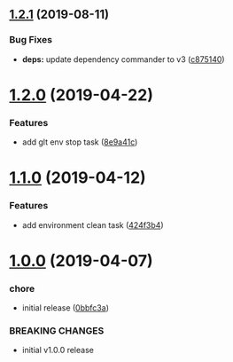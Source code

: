 ## [1.2.1](https://gitlab.com/nickshine/glt/compare/v1.2.0...v1.2.1) (2019-08-11)


### Bug Fixes

* **deps:** update dependency commander to v3 ([c875140](https://gitlab.com/nickshine/glt/commit/c875140))

# [1.2.0](https://gitlab.com/nickshine/glt/compare/v1.1.0...v1.2.0) (2019-04-22)


### Features

* add glt env stop task ([8e9a41c](https://gitlab.com/nickshine/glt/commit/8e9a41c))

# [1.1.0](https://gitlab.com/nickshine/glt/compare/v1.0.0...v1.1.0) (2019-04-12)


### Features

* add environment clean task ([424f3b4](https://gitlab.com/nickshine/glt/commit/424f3b4))

# [1.0.0](https://gitlab.com/nickshine/glt/compare/v0.0.1...v1.0.0) (2019-04-07)


### chore

* initial release ([0bbfc3a](https://gitlab.com/nickshine/glt/commit/0bbfc3a))


### BREAKING CHANGES

* initial v1.0.0 release
